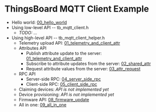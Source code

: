 # ThingsBoard MQTT Client Example

* Hello world: [00_hello_world](./tb_mqtt_client_helper/00_hello_world/README.md)
* Using low-level API -- tb_mqtt_client.h
  * *TODO: ...*
* Using high-level API -- tb_mqtt_client_helper.h
  * Telemetry upload API: [01_telemetry_and_client_attr](./tb_mqtt_client_helper/01_telemetry_and_client_attr/README.md)
  * Attributes API
    * Publish attribute update to the server: [01_telemetry_and_client_attr](./tb_mqtt_client_helper/01_telemetry_and_client_attr/README.md)
    * Subscribe to attribute updates from the server: [02_shared_attr](./tb_mqtt_client_helper/02_shared_attr/README.md)
    * Request attribute values from the server: [03_attr_request](./tb_mqtt_client_helper/03_attr_request/README.md)
  * RPC API
    * Server-side RPC: [04_server_side_rpc](./tb_mqtt_client_helper/04_server_side_rpc/README.md)
    * Client-side RPC: [05_client_side_rpc](./tb_mqtt_client_helper/05_client_side_rpc/README.md)
  * Claiming devices: *API is not implemented yet*
  * Device provisioning: *API is not implemented yet*
  * Firmware API: [08_firmware_update](./tb_mqtt_client_helper/08_firmware_update/README.md)
  * All in one: [09_all_in_one](./tb_mqtt_client_helper/09_all_in_one/README.md)
